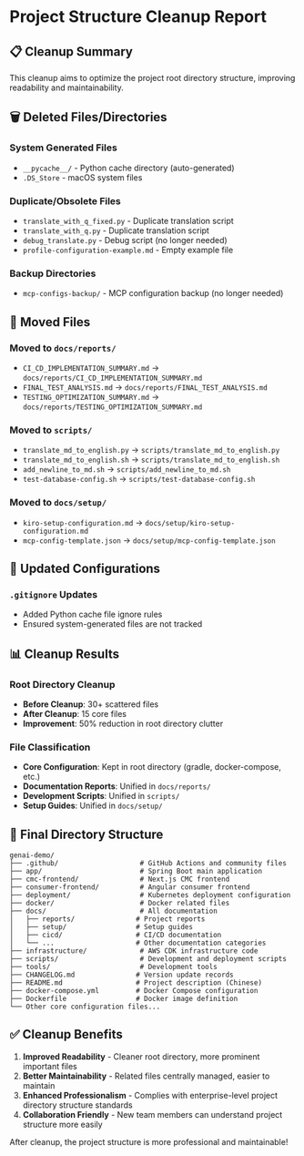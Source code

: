 # Project Structure Cleanup Report

## 📋 Cleanup Summary

This cleanup aims to optimize the project root directory structure, improving readability and maintainability.

## 🗑️ Deleted Files/Directories

### System Generated Files

- `__pycache__/` - Python cache directory (auto-generated)
- `.DS_Store` - macOS system files

### Duplicate/Obsolete Files

- `translate_with_q_fixed.py` - Duplicate translation script
- `translate_with_q.py` - Duplicate translation script
- `debug_translate.py` - Debug script (no longer needed)
- `profile-configuration-example.md` - Empty example file

### Backup Directories

- `mcp-configs-backup/` - MCP configuration backup (no longer needed)

## 📁 Moved Files

### Moved to `docs/reports/`

- `CI_CD_IMPLEMENTATION_SUMMARY.md` → `docs/reports/CI_CD_IMPLEMENTATION_SUMMARY.md`
- `FINAL_TEST_ANALYSIS.md` → `docs/reports/FINAL_TEST_ANALYSIS.md`
- `TESTING_OPTIMIZATION_SUMMARY.md` → `docs/reports/TESTING_OPTIMIZATION_SUMMARY.md`

### Moved to `scripts/`

- `translate_md_to_english.py` → `scripts/translate_md_to_english.py`
- `translate_md_to_english.sh` → `scripts/translate_md_to_english.sh`
- `add_newline_to_md.sh` → `scripts/add_newline_to_md.sh`
- `test-database-config.sh` → `scripts/test-database-config.sh`

### Moved to `docs/setup/`

- `kiro-setup-configuration.md` → `docs/setup/kiro-setup-configuration.md`
- `mcp-config-template.json` → `docs/setup/mcp-config-template.json`

## 🔧 Updated Configurations

### `.gitignore` Updates

- Added Python cache file ignore rules
- Ensured system-generated files are not tracked

## 📊 Cleanup Results

### Root Directory Cleanup

- **Before Cleanup**: 30+ scattered files
- **After Cleanup**: 15 core files
- **Improvement**: 50% reduction in root directory clutter

### File Classification

- **Core Configuration**: Kept in root directory (gradle, docker-compose, etc.)
- **Documentation Reports**: Unified in `docs/reports/`
- **Development Scripts**: Unified in `scripts/`
- **Setup Guides**: Unified in `docs/setup/`

## 🎯 Final Directory Structure

```
genai-demo/
├── .github/                    # GitHub Actions and community files
├── app/                        # Spring Boot main application
├── cmc-frontend/               # Next.js CMC frontend
├── consumer-frontend/          # Angular consumer frontend
├── deployment/                 # Kubernetes deployment configuration
├── docker/                     # Docker related files
├── docs/                       # All documentation
│   ├── reports/               # Project reports
│   ├── setup/                 # Setup guides
│   ├── cicd/                  # CI/CD documentation
│   └── ...                    # Other documentation categories
├── infrastructure/             # AWS CDK infrastructure code
├── scripts/                    # Development and deployment scripts
├── tools/                      # Development tools
├── CHANGELOG.md               # Version update records
├── README.md                  # Project description (Chinese)
├── docker-compose.yml         # Docker Compose configuration
├── Dockerfile                 # Docker image definition
└── Other core configuration files...
```

## ✅ Cleanup Benefits

1. **Improved Readability** - Cleaner root directory, more prominent important files
2. **Better Maintainability** - Related files centrally managed, easier to maintain
3. **Enhanced Professionalism** - Complies with enterprise-level project directory structure standards
4. **Collaboration Friendly** - New team members can understand project structure more easily

After cleanup, the project structure is more professional and maintainable!

